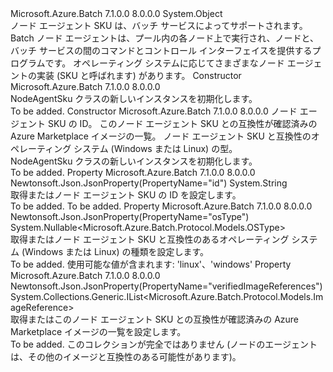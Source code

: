<Type Name="NodeAgentSku" FullName="Microsoft.Azure.Batch.Protocol.Models.NodeAgentSku">
  <TypeSignature Language="C#" Value="public class NodeAgentSku" />
  <TypeSignature Language="ILAsm" Value=".class public auto ansi beforefieldinit NodeAgentSku extends System.Object" />
  <TypeSignature Language="DocId" Value="T:Microsoft.Azure.Batch.Protocol.Models.NodeAgentSku" />
  <TypeSignature Language="VB.NET" Value="Public Class NodeAgentSku" />
  <TypeSignature Language="F#" Value="type NodeAgentSku = class" />
  <AssemblyInfo>
    <AssemblyName>Microsoft.Azure.Batch</AssemblyName>
    <AssemblyVersion>7.1.0.0</AssemblyVersion>
    <AssemblyVersion>8.0.0.0</AssemblyVersion>
  </AssemblyInfo>
  <Base>
    <BaseTypeName>System.Object</BaseTypeName>
  </Base>
  <Interfaces />
  <Docs>
    <summary>
            ノード エージェント SKU は、バッチ サービスによってサポートされます。
            </summary>
    <remarks>
            Batch ノード エージェントは、プール内の各ノード上で実行され、ノードと、バッチ サービスの間のコマンドとコントロール インターフェイスを提供するプログラムです。 オペレーティング システムに応じてさまざまなノード エージェントの実装 (SKU と呼ばれます) があります。
            </remarks>
  </Docs>
  <Members>
    <Member MemberName=".ctor">
      <MemberSignature Language="C#" Value="public NodeAgentSku ();" />
      <MemberSignature Language="ILAsm" Value=".method public hidebysig specialname rtspecialname instance void .ctor() cil managed" />
      <MemberSignature Language="DocId" Value="M:Microsoft.Azure.Batch.Protocol.Models.NodeAgentSku.#ctor" />
      <MemberSignature Language="VB.NET" Value="Public Sub New ()" />
      <MemberType>Constructor</MemberType>
      <AssemblyInfo>
        <AssemblyName>Microsoft.Azure.Batch</AssemblyName>
        <AssemblyVersion>7.1.0.0</AssemblyVersion>
        <AssemblyVersion>8.0.0.0</AssemblyVersion>
      </AssemblyInfo>
      <Parameters />
      <Docs>
        <summary>
            NodeAgentSku クラスの新しいインスタンスを初期化します。
            </summary>
        <remarks>To be added.</remarks>
      </Docs>
    </Member>
    <Member MemberName=".ctor">
      <MemberSignature Language="C#" Value="public NodeAgentSku (string id = null, System.Collections.Generic.IList&lt;Microsoft.Azure.Batch.Protocol.Models.ImageReference&gt; verifiedImageReferences = null, Nullable&lt;Microsoft.Azure.Batch.Protocol.Models.OSType&gt; osType = null);" />
      <MemberSignature Language="ILAsm" Value=".method public hidebysig specialname rtspecialname instance void .ctor(string id, class System.Collections.Generic.IList`1&lt;class Microsoft.Azure.Batch.Protocol.Models.ImageReference&gt; verifiedImageReferences, valuetype System.Nullable`1&lt;valuetype Microsoft.Azure.Batch.Protocol.Models.OSType&gt; osType) cil managed" />
      <MemberSignature Language="DocId" Value="M:Microsoft.Azure.Batch.Protocol.Models.NodeAgentSku.#ctor(System.String,System.Collections.Generic.IList{Microsoft.Azure.Batch.Protocol.Models.ImageReference},System.Nullable{Microsoft.Azure.Batch.Protocol.Models.OSType})" />
      <MemberSignature Language="VB.NET" Value="Public Sub New (Optional id As String = null, Optional verifiedImageReferences As IList(Of ImageReference) = null, Optional osType As Nullable(Of OSType) = null)" />
      <MemberSignature Language="F#" Value="new Microsoft.Azure.Batch.Protocol.Models.NodeAgentSku : string * System.Collections.Generic.IList&lt;Microsoft.Azure.Batch.Protocol.Models.ImageReference&gt; * Nullable&lt;Microsoft.Azure.Batch.Protocol.Models.OSType&gt; -&gt; Microsoft.Azure.Batch.Protocol.Models.NodeAgentSku" Usage="new Microsoft.Azure.Batch.Protocol.Models.NodeAgentSku (id, verifiedImageReferences, osType)" />
      <MemberType>Constructor</MemberType>
      <AssemblyInfo>
        <AssemblyName>Microsoft.Azure.Batch</AssemblyName>
        <AssemblyVersion>7.1.0.0</AssemblyVersion>
        <AssemblyVersion>8.0.0.0</AssemblyVersion>
      </AssemblyInfo>
      <Parameters>
        <Parameter Name="id" Type="System.String" />
        <Parameter Name="verifiedImageReferences" Type="System.Collections.Generic.IList&lt;Microsoft.Azure.Batch.Protocol.Models.ImageReference&gt;" />
        <Parameter Name="osType" Type="System.Nullable&lt;Microsoft.Azure.Batch.Protocol.Models.OSType&gt;" />
      </Parameters>
      <Docs>
        <param name="id">ノード エージェント SKU の ID。</param>
        <param name="verifiedImageReferences">このノード エージェント SKU との互換性が確認済みの Azure Marketplace イメージの一覧。</param>
        <param name="osType">ノード エージェント SKU と互換性のオペレーティング システム (Windows または Linux) の型。</param>
        <summary>
            NodeAgentSku クラスの新しいインスタンスを初期化します。
            </summary>
        <remarks>To be added.</remarks>
      </Docs>
    </Member>
    <Member MemberName="Id">
      <MemberSignature Language="C#" Value="public string Id { get; set; }" />
      <MemberSignature Language="ILAsm" Value=".property instance string Id" />
      <MemberSignature Language="DocId" Value="P:Microsoft.Azure.Batch.Protocol.Models.NodeAgentSku.Id" />
      <MemberSignature Language="VB.NET" Value="Public Property Id As String" />
      <MemberSignature Language="F#" Value="member this.Id : string with get, set" Usage="Microsoft.Azure.Batch.Protocol.Models.NodeAgentSku.Id" />
      <MemberType>Property</MemberType>
      <AssemblyInfo>
        <AssemblyName>Microsoft.Azure.Batch</AssemblyName>
        <AssemblyVersion>7.1.0.0</AssemblyVersion>
        <AssemblyVersion>8.0.0.0</AssemblyVersion>
      </AssemblyInfo>
      <Attributes>
        <Attribute>
          <AttributeName>Newtonsoft.Json.JsonProperty(PropertyName="id")</AttributeName>
        </Attribute>
      </Attributes>
      <ReturnValue>
        <ReturnType>System.String</ReturnType>
      </ReturnValue>
      <Docs>
        <summary>
            取得またはノード エージェント SKU の ID を設定します。
            </summary>
        <value>To be added.</value>
        <remarks>To be added.</remarks>
      </Docs>
    </Member>
    <Member MemberName="OsType">
      <MemberSignature Language="C#" Value="public Nullable&lt;Microsoft.Azure.Batch.Protocol.Models.OSType&gt; OsType { get; set; }" />
      <MemberSignature Language="ILAsm" Value=".property instance valuetype System.Nullable`1&lt;valuetype Microsoft.Azure.Batch.Protocol.Models.OSType&gt; OsType" />
      <MemberSignature Language="DocId" Value="P:Microsoft.Azure.Batch.Protocol.Models.NodeAgentSku.OsType" />
      <MemberSignature Language="VB.NET" Value="Public Property OsType As Nullable(Of OSType)" />
      <MemberSignature Language="F#" Value="member this.OsType : Nullable&lt;Microsoft.Azure.Batch.Protocol.Models.OSType&gt; with get, set" Usage="Microsoft.Azure.Batch.Protocol.Models.NodeAgentSku.OsType" />
      <MemberType>Property</MemberType>
      <AssemblyInfo>
        <AssemblyName>Microsoft.Azure.Batch</AssemblyName>
        <AssemblyVersion>7.1.0.0</AssemblyVersion>
        <AssemblyVersion>8.0.0.0</AssemblyVersion>
      </AssemblyInfo>
      <Attributes>
        <Attribute>
          <AttributeName>Newtonsoft.Json.JsonProperty(PropertyName="osType")</AttributeName>
        </Attribute>
      </Attributes>
      <ReturnValue>
        <ReturnType>System.Nullable&lt;Microsoft.Azure.Batch.Protocol.Models.OSType&gt;</ReturnType>
      </ReturnValue>
      <Docs>
        <summary>
            取得またはノード エージェント SKU と互換性のあるオペレーティング システム (Windows または Linux) の種類を設定します。
            </summary>
        <value>To be added.</value>
        <remarks>
            使用可能な値が含まれます: 'linux'、'windows'
            </remarks>
      </Docs>
    </Member>
    <Member MemberName="VerifiedImageReferences">
      <MemberSignature Language="C#" Value="public System.Collections.Generic.IList&lt;Microsoft.Azure.Batch.Protocol.Models.ImageReference&gt; VerifiedImageReferences { get; set; }" />
      <MemberSignature Language="ILAsm" Value=".property instance class System.Collections.Generic.IList`1&lt;class Microsoft.Azure.Batch.Protocol.Models.ImageReference&gt; VerifiedImageReferences" />
      <MemberSignature Language="DocId" Value="P:Microsoft.Azure.Batch.Protocol.Models.NodeAgentSku.VerifiedImageReferences" />
      <MemberSignature Language="VB.NET" Value="Public Property VerifiedImageReferences As IList(Of ImageReference)" />
      <MemberSignature Language="F#" Value="member this.VerifiedImageReferences : System.Collections.Generic.IList&lt;Microsoft.Azure.Batch.Protocol.Models.ImageReference&gt; with get, set" Usage="Microsoft.Azure.Batch.Protocol.Models.NodeAgentSku.VerifiedImageReferences" />
      <MemberType>Property</MemberType>
      <AssemblyInfo>
        <AssemblyName>Microsoft.Azure.Batch</AssemblyName>
        <AssemblyVersion>7.1.0.0</AssemblyVersion>
        <AssemblyVersion>8.0.0.0</AssemblyVersion>
      </AssemblyInfo>
      <Attributes>
        <Attribute>
          <AttributeName>Newtonsoft.Json.JsonProperty(PropertyName="verifiedImageReferences")</AttributeName>
        </Attribute>
      </Attributes>
      <ReturnValue>
        <ReturnType>System.Collections.Generic.IList&lt;Microsoft.Azure.Batch.Protocol.Models.ImageReference&gt;</ReturnType>
      </ReturnValue>
      <Docs>
        <summary>
            取得またはこのノード エージェント SKU との互換性が確認済みの Azure Marketplace イメージの一覧を設定します。
            </summary>
        <value>To be added.</value>
        <remarks>
            このコレクションが完全ではありません (ノードのエージェントは、その他のイメージと互換性のある可能性があります)。
            </remarks>
      </Docs>
    </Member>
  </Members>
</Type>